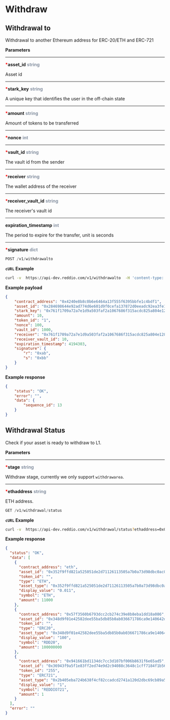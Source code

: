 
# Withdraw

## Withdrawal to

Withdrawal to another Ethereum address for ERC-20/ETH and ERC-721

**Parameters**

---

<strong style='color:red'>*</strong>**asset_id** <strong style='color:#8792a2'>string</strong>

Asset id

---

<strong style='color:red'>*</strong>**stark_key** <strong style='color:#8792a2'>string</strong>

A unique key that identifies the user in the off-chain state

---

<strong style='color:red'>*</strong>**amount** <strong style='color:#8792a2'>string</strong>

Amount of tokens to be transferred


---

<strong style='color:red'>*</strong>**nonce** <strong style='color:#8792a2'>int</strong>

---

<strong style='color:red'>*</strong>**vault_id** <strong style='color:#8792a2'>string</strong>

The vault id from the sender

---

<strong style='color:red'>*</strong>**receiver** <strong style='color:#8792a2'>string</strong>

The wallet address of the receiver

---

<strong style='color:red'>*</strong>**receiver_vault_id** <strong style='color:#8792a2'>string</strong>

The receiver's vault id

---

**expiration_timestamp** <strong style='color:#8792a2'>int</strong>


The period to expire for the transfer, unit is seconds

---

<strong style='color:red'>*</strong>**signature** <strong style='color:#8792a2'>dict</strong>


```jsx
POST /v1/withdrawalto
```

**`cURL` Example**
```sh
curl -v  https://api-dev.reddio.com/v1/withdrawalto  -H 'content-type: application/json'  -d '{ "contract_address":"0x4240e8b8c0b6e6464a13f555f6395bbfe1c4bdf1", "asset_id":"0x284698644e92ad774d6e601d9f0cefa137872d0eeadc92ea3fe1fb973d32594", "stark_key":"0x761f1709a72a7e1d9a503faf2a1067686f315acdc825a804e1281fbd39accda", "amount":10, "token_id":"1" ,"nonce":100, "vault_id":1000, "receiver": "0x761f1709a72a7e1d9a503faf2a1067686f315acdc825a804e1281fbd39accda", "receiver_vault_id":10,"expiration_timestamp":4194303, "signature":{"r":"0xab","s":"0xbb"}}'
```

**Example payload**
```json
{
	"contract_address": "0x4240e8b8c0b6e6464a13f555f6395bbfe1c4bdf1",
	"asset_id": "0x284698644e92ad774d6e601d9f0cefa137872d0eeadc92ea3fe1fb973d32594",
	"stark_key": "0x761f1709a72a7e1d9a503faf2a1067686f315acdc825a804e1281fbd39accda",
	"amount": 10,
	"token_id": "1",
	"nonce": 100,
	"vault_id": 1000,
	"receiver": "0x761f1709a72a7e1d9a503faf2a1067686f315acdc825a804e1281fbd39accda",
	"receiver_vault_id": 10,
	"expiration_timestamp": 4194303,
	"signature": {
		"r": "0xab",
		"s": "0xbb"
	}
}
```

**Example response**
```json
{
	"status": "OK",
	"error": "",
	"data": {
		"sequence_id": 13
	}
}
```

## Withdrawal Status

Check if your asset is ready to withdraw to L1.

**Parameters**

---

<strong style='color:red'>*</strong>**stage** <strong style='color:#8792a2'>string</strong>

Withdraw stage, currently we only support `withdrawarea`.

---

<strong style='color:red'>*</strong>**ethaddress** <strong style='color:#8792a2'>string</strong>

ETH address.

```jsx
GET /v1/withdrawal/status
```

**`cURL` Example**
```sh
curl -v  https://api-dev.reddio.com/v1/withdrawal/status?ethaddress=0x067ceABFb722CA0034f39b88EE4004dAbc8ef33b&stage=withdrawarea -H 'content-type: application/json'
```

**Example response**
```json
{
  "status": "OK",
  "data": [
    {
      "contract_address": "eth",
      "asset_id": "0x352f9ffd821a525051de2d71126113505a7b0a73d98dbc0ac0ff343cfbdef5e",
      "token_id": "",
      "type": "ETH",
      "asset_type": "0x352f9ffd821a525051de2d71126113505a7b0a73d98dbc0ac0ff343cfbdef5e",
      "display_value": "0.011",
      "symbol": "ETH",
      "amount": 11000
    },
    {
      "contract_address": "0x57f3560b6793dcc2cb274c39e8b8eba1dd18a086",
      "asset_id": "0x348d9f01e42582dee55ba5db85b0ab036671786ca9e140642d7b7a010abb159",
      "token_id": "",
      "type": "ERC20",
      "asset_type": "0x348d9f01e42582dee55ba5db85b0ab036671786ca9e140642d7b7a010abb159",
      "display_value": "100",
      "symbol": "RDD20",
      "amount": 100000000
    },
    {
      "contract_address": "0x941661bd1134dc7cc3d107bf006b8631f6e65ad5",
      "asset_id": "0x36943f9a5f1e83ff2ed74e9d2c94088c3648c1cff7184f1b565a1890f2b640f",
      "token_id": "255",
      "type": "ERC721",
      "asset_type": "0x2b405eba724b638f4cf82ccadcd2741a120d2dbc69cb89a5fc315a9c443d592",
      "display_value": "1",
      "symbol": "REDDIO721",
      "amount": 1
    }
  ],
  "error": ""
}
```

